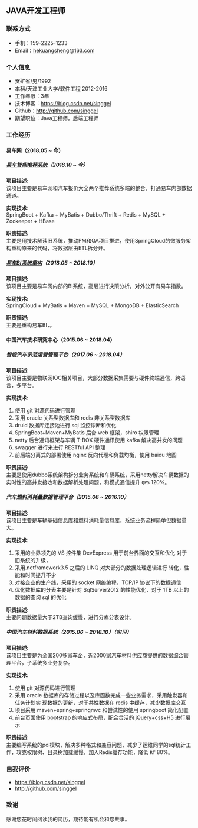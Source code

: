 ## JAVA开发工程师
### 联系方式
- 手机：159-2225-1233
- Email：hekuangsheng@163.com

### 个人信息
 - 贺矿省/男/1992 
 - 本科/天津工业大学/软件工程 2012-2016
 - 工作年限：3年
 - 技术博客：https://blog.csdn.net/singgel
 - Github：http://github.com/singgel
 - 期望职位：Java工程师，后端工程师

### 工作经历
#### 易车网（2018.05 ~ 今）
##### [易车智能推荐系统](http://app.yiche.com)（2018.10 ~ 今）
**项目描述:**  
该项目主要是易车网和汽车报价大全两个推荐系统多端的整合，打通易车内部数据通道。

**实现技术:**  
SpringBoot + Kafka + MyBatis + Dubbo/Thrift + Redis + MySQL + Zookeeper + HBase

**职责描述:**  
主要是用技术解读旧系统，推动PM和QA项目推进，使用SpringCloud的微服务架构重构原来的代码，将数据层由ETL拆分开。

##### [易车BI系统重构](http://index.bitauto.com)（2018.05 ~ 2018.10）
**项目描述:**  
该项目主要是易车网内部的BI系统，高层进行决策分析，对外公开有易车指数。

**实现技术:**  
SpringCloud + MyBatis + Maven + MySQL + MongoDB + ElasticSearch

**职责描述:**  
主要是重构易车BI，。

#### 中国汽车技术研究中心（2015.06 ~ 2018.04）
##### 智能汽车示范运营管理平台（2017.06 ~ 2018.04）
**项目描述:**  
该项目主要是物联网IOC相关项目，大部分数据采集需要与硬件终端通信，跨语言，多平台。

**实现技术:**  
1. 使用 git 对源代码进行管理
2. 采用 oracle 关系型数据库和 redis 非关系型数据库
3. druid 数据库连接池进行 sql 监控诊断和优化
4. SpringBoot+Maven+MyBatis 后台 web 框架，shiro 权限管理
5. netty 后台通讯框架与车辆 T-BOX 硬件通讯使用 kafka 解决高并发的问题 
6. swagger 进行来进行 RESTful API 整理
7. 前后端分离式的部署使用 nginx 反向代理和负载均衡，使用 baidu 地图

**职责描述:**  
主要是使用dubbo系统架构拆分业务系统和车辆系统，采用netty解决车辆数据的实时性的高并发接收和数据解析处理问题，和模式通信提升 `QPS` 120%。

##### 汽车燃料消耗量数据管理平台（2015.06 ~ 2016.10）
**项目描述:**  
该项目主要是车辆基础信息库和燃料消耗量信息库，系统业务流程简单但数据量大。

**实现技术:**  
1. 采用的业界领先的 VS 控件集 DevExpress 用于前台界面的交互和优化 对于旧系统的升级，
2. 采用.netframework3.5 之后的 LINQ 对大部分的数据处理逻辑进行 转化，性能和时间提升不少
3. 对接企业的生产线，采用的 socket 网络编程，TCP/IP 协议下的数据通信 
4. 优化数据库的分表主要是针对 SqlServer2012 的性能优化，对于 1TB 以上的数据的查询 sql 的优化

**职责描述:**  
主要问题数据量大于2TB查询缓慢，进行分库分表设计。

##### 中国汽车材料数据系统（2015.06 ~ 2016.10）（实习）
**项目描述:**  
该项目主要是为全国200多家车企，近2000家汽车材料供应商提供的数据综合管理平台，子系统多业务复杂。

**实现技术:**  
1. 使用 git 对源代码进行管理
2. 采用 oracle 数据库的存储过程以及库函数完成一些业务需求，采用触发器和任务计划实 现数据的更新，对于共性数据在 redis 中缓存，减少数据库交互
3. 项目采用 maven+spring+springmvc 和尝试性的使用 springboot 简化配置
4. 前台页面使用 bootstrap 的响应式布局，配合灵活的 jQuery+css+H5 进行展示

**职责描述:**  
主要编写系统的poi模块，解决多种格式和兼容问题，减少了运维同学的sql统计工作，攻克权限树、目录树加载缓慢，加入Redis缓存功能，降低 `RT` 80%。

### 自我评价
- https://blog.csdn.net/singgel  
- http://github.com/singgel

### 致谢
感谢您花时间阅读我的简历，期待能有机会和您共事。
